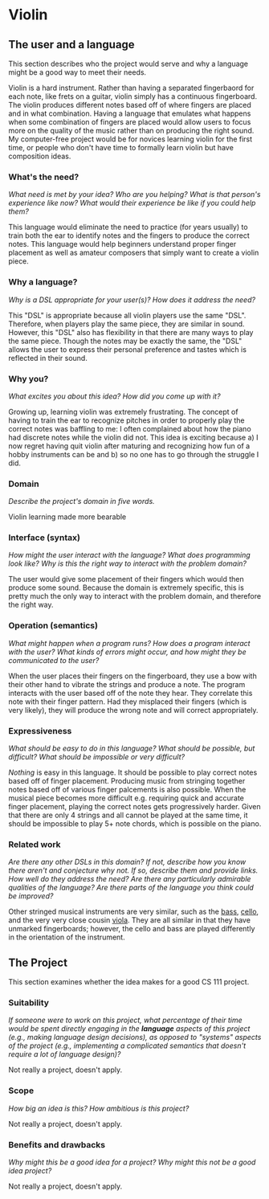 # Violin

## The user and a language
This section describes who the project would serve and why a language might be a
good way to meet their needs.

Violin is a hard instrument. Rather than having a separated fingerbaord for each note, like frets on a guitar, violin simply has a continuous fingerboard. The violin produces different notes based off of where fingers are placed and in what combination. Having a language that emulates what happens when some combination of fingers are placed would allow users to focus more on the quality of the music rather than on producing the right sound. My computer-free project would be for novices learning violin for the first time, or people who don't have time to formally learn violin but have composition ideas. 

### What's the need?
_What need is met by your idea? Who are you helping? What is that person's
experience like now? What would their experience be like if you could help 
them?_

This language would eliminate the need to practice (for years usually) to train both the ear to identify notes and the fingers to produce the correct notes. This language would help beginners understand proper finger placement as well as amateur composers that simply want to create a violin piece. 

### Why a language?
_Why is a DSL appropriate for your user(s)? How does it address the need?_

This "DSL" is appropriate because all violin players use the same "DSL". Therefore, when players play the same piece, they are similar in sound. However, this "DSL" also has flexibility in that there are many ways to play the same piece. Though the notes may be exactly the same, the "DSL" allows the user to express their personal preference and tastes which is reflected in their sound.

### Why you?
_What excites you about this idea? How did you come up with it?_

Growing up, learning violin was extremely frustrating. The concept of having to train the ear to recognize pitches in order to properly play the correct notes was baffling to me: I often complained about how the piano had discrete notes while the violin did not. This idea is exciting because a) I now regret having quit violin after maturing and recognizing how fun of a hobby instruments can be and b) so no one has to go through the struggle I did.

### Domain
_Describe the project's domain in five words._

Violin learning made more bearable

### Interface (syntax)
_How might the user interact with the language? What does programming look 
like? Why is this the right way to interact with the problem domain?_ 

The user would give some placement of their fingers which would then produce some sound. Because the domain is extremely specific, this is pretty much the only way to interact with the problem domain, and therefore the right way.

### Operation (semantics)
_What might happen when a program runs? How does a program interact with the
user? What kinds of errors might occur, and how might they be communicated to
the user?_

When the user places their fingers on the fingerboard, they use a bow with their other hand to vibrate the strings and produce a note. The program interacts with the user based off of the note they hear. They correlate this note with their finger pattern. Had they misplaced their fingers (which is very likely), they will produce the wrong note and will correct appropriately.

### Expressiveness
_What should be easy to do in this language? What should be possible, but
difficult? What should be impossible or very difficult?_

*Nothing* is easy in this language. It should be possible to play correct notes based off of finger placement. Producing music from stringing together notes based off of various finger palcements is also possible. When the musical piece becomes more difficult e.g. requiring quick and accurate finger placement, playing the correct notes gets progressively harder. Given that there are only 4 strings and all cannot be played at the same time, it should be impossible to play 5+ note chords, which is possible on the piano.  


### Related work
_Are there any other DSLs in this domain? If not, describe how you know there
aren't and conjecture why not. If so, describe them and provide links. How well 
do they address the need? Are there any particularly admirable qualities of the
language? Are there parts of the language you think could be improved?_

Other stringed musical instruments are very similar, such as the [bass](https://en.wikipedia.org/wiki/Bass_violin), [cello](https://en.wikipedia.org/wiki/Cello), and the very very close cousin [viola](https://en.wikipedia.org/wiki/Viola). They are all similar in that they have unmarked fingerboards; however, the cello and bass are played differently in the orientation of the instrument. 

## The Project
This section examines whether the idea makes for a good CS 111 project.

### Suitability
_If someone were to work on this project, what percentage of their time would be
spent directly engaging in the **language** aspects of this project (e.g.,
making language design decisions), as opposed to "systems" aspects of the
project (e.g., implementing a complicated semantics that doesn't require a lot
of language design)?_

Not really a project, doesn't apply.

### Scope
_How big an idea is this? How ambitious is this project?_

Not really a project, doesn't apply.

### Benefits and drawbacks
_Why might this be a good idea for a project? Why might this not be a good idea 
project?_

Not really a project, doesn't apply.
